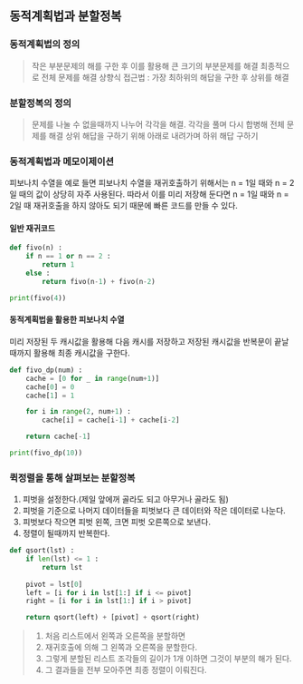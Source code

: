 ## 동적계획법과 분할정복

### 동적계획법의 정의
>작은 부분문제의 해를 구한 후
>이를 활용해 큰 크기의 부분문제를 해결
>최종적으로 전체 문제를 해결
>상향식 접근법 : 가장 최하위의 해답을 구한 후 상위를 해결

### 분할정복의 정의
>문제를 나눌 수 없을때까지 나누어 각각을 해결. 
>각각을 풀며 다시 합병해 전체 문제를 해결
>상위 해답을 구하기 위해 아래로 내려가며 하위 해답 구하기

### 동적계획법과 메모이제이션
피보나치 수열을 예로 들면 피보나치 수열을 재귀호출하기 위해서는 
n = 1일 때와 n = 2일 때의 값이 상당히 자주 사용된다. 
따라서 이를 미리 저장해 둔다면 n = 1일 때와 n = 2일 때 재귀호출을
하지 않아도 되기 때문에 빠른 코드를 만들 수 있다. 

#### 일반 재귀코드
```python
def fivo(n) :
    if n == 1 or n == 2 :
        return 1
    else :
        return fivo(n-1) + fivo(n-2)

print(fivo(4))
``` 

#### 동적계획법을 활용한 피보나치 수열
미리 저장된 두 캐시값을 활용해 다음 캐시를 저장하고
저장된 캐시값을 반복문이 끝날때까지 활용해 최종 캐시값을 구한다. 
```python
def fivo_dp(num) :
    cache = [0 for _ in range(num+1)]
    cache[0] = 0
    cache[1] = 1

    for i in range(2, num+1) :
        cache[i] = cache[i-1] + cache[i-2]

    return cache[-1]

print(fivo_dp(10))
```

### 퀵정렬을 통해 살펴보는 분할정복
1. 피벗을 설정한다.(제일 앞에꺼 골라도 되고 아무거나 골라도 됨)
2. 피벗을 기준으로 나머지 데이터들을 피벗보다 큰 데이터와 작은 데이터로 나눈다. 
3. 피벗보다 작으면 피벗 왼쪽, 크면 피벗 오른쪽으로 보낸다. 
4. 정렬이 될때까지 반복한다. 

```python
def qsort(lst) :
    if len(lst) <= 1 :
        return lst
    
    pivot = lst[0]
    left = [i for i in lst[1:] if i <= pivot]
    right = [i for i in lst[1:] if i > pivot]

    return qsort(left) + [pivot] + qsort(right)
```
> 1. 처음 리스트에서 왼쪽과 오른쪽을 분할하면
> 2. 재귀호출에 의해 그 왼쪽과 오른쪽을 분할한다. 
> 3. 그렇게 분할된 리스트 조각들의 길이가 1개 이하면 그것이 부분의 해가 된다. 
> 4. 그 결과들을 전부 모아주면 최종 정렬이 이뤄진다. 